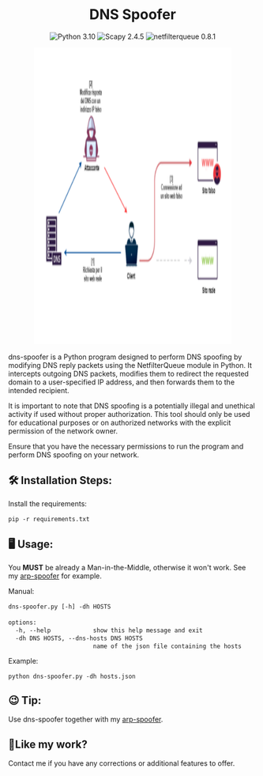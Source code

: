 <h1 align="center" id="title">DNS Spoofer</h1>

<p align="center">
  <img src="https://img.shields.io/badge/Python-3.10-3776AB.svg?style=flat&amp;logo=python&amp;logoColor=white" alt="Python 3.10">
  <img src="https://img.shields.io/badge/Scapy-2.4.5-3776AB.svg?style=flat&amp;logo=scapy&amp;logoColor=white" alt="Scapy 2.4.5">
  <img src="https://img.shields.io/badge/netfilterqueue-0.8.1-3776AB.svg?style=flat&amp;logo=netfilterqueue&amp;logoColor=white" alt="netfilterqueue 0.8.1">
</p>


<p align="center">
    <img src="img/dns.png" alt="DNS Spoofing" width=400 height=600>
</p>

<p id="description"> dns-spoofer is a Python program designed to perform DNS spoofing by modifying DNS reply packets using the NetfilterQueue module in Python. It intercepts outgoing DNS packets, modifies them to redirect the requested domain to a user-specified IP address, and then forwards them to the intended recipient.

  It is important to note that DNS spoofing is a potentially illegal and unethical activity if used without proper authorization. This tool should only be used for educational purposes or on authorized networks with the explicit permission of the network owner.

  Ensure that you have the necessary permissions to run the program and perform DNS spoofing on your network. </p>


<h2>🛠️ Installation Steps:</h2>

<p>Install the requirements:</p>

```
pip -r requirements.txt
```

<h2>🖥️ Usage: </h2>

You **MUST** be already a Man-in-the-Middle, otherwise it won't work. See my <a href="https://github.com/mirawara/arp-spoofer">arp-spoofer</a> for example.

<p>Manual:</p>


```
dns-spoofer.py [-h] -dh HOSTS

options:
  -h, --help            show this help message and exit
  -dh DNS HOSTS, --dns-hosts DNS HOSTS
                        name of the json file containing the hosts
```

 
 <p>Example: </p>

```
python dns-spoofer.py -dh hosts.json
```

<h2>😉 Tip: </h2>

Use dns-spoofer together with my <a href="https://github.com/mirawara/arp-spoofer">arp-spoofer</a>.

<h2>💖Like my work?</h2>

Contact me if you have any corrections or additional features to offer.

